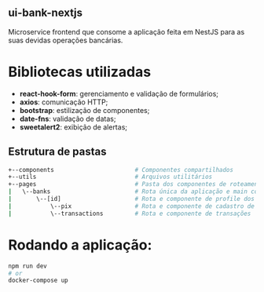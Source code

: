
## ui-bank-nextjs
Microservice frontend que consome a aplicação feita em NestJS para as suas devidas operações bancárias.

# Bibliotecas utilizadas
- **react-hook-form**: gerenciamento e validação de formulários;
- **axios**: comunicação HTTP;
- **bootstrap**: estilização de componentes;
- **date-fns**: validação de datas;
- **sweetalert2**: exibição de alertas;

## Estrutura de pastas

```bash
+--components                       # Componentes compartilhados
+--utils                            # Arquivos utilitários
+--pages                            # Pasta dos componentes de roteamento
|   \--banks                        # Rota única da aplicação e main component - listagem de bancos
|       \--[id]                     # Rota e componente de profile dos bancos
|           \--pix                  # Rota e componente de cadastro de pix
|           \--transactions         # Rota e componente de transações
```

# Rodando a aplicação:
```bash
npm run dev
# or
docker-compose up
```
